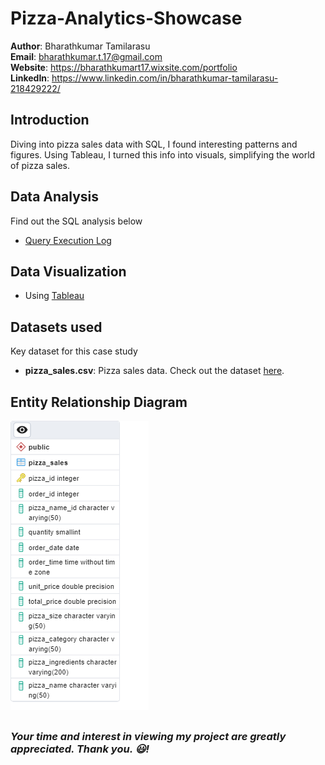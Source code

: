 # Pizza-Analytics-Showcase

**Author**: Bharathkumar Tamilarasu <br />
**Email**: bharathkumar.t.17@gmail.com <br />
**Website**: https://bharathkumart17.wixsite.com/portfolio <br />
**LinkedIn**: https://www.linkedin.com/in/bharathkumar-tamilarasu-218429222/  <br />

## Introduction

Diving into pizza sales data with SQL, I found interesting patterns and figures. Using Tableau, I turned this info into visuals, simplifying the world of pizza sales.

## Data Analysis

Find out the SQL analysis below
* [Query Execution Log](https://github.com/Bharathkumar-Tamilarasu/Pizza-Analytics-Showcase/blob/main/Query%20Execution%20Log.md)
  
## Data Visualization

* Using [Tableau](https://public.tableau.com/app/profile/bharathkumar.tamilarasu/viz/PizzaSales_16959016177880/Home)

## Datasets used
Key dataset for this case study
- <strong>pizza_sales.csv</strong>: Pizza sales data. Check out the dataset [here](https://github.com/Bharathkumar-Tamilarasu/Pizza-Analytics-Showcase/blob/main/pizza_sales.csv).


## Entity Relationship Diagram
![alt text](https://github.com/Bharathkumar-Tamilarasu/Pizza-Analytics-Showcase/blob/main/Pizza%20Sales%20ERD.png)
##
### *Your time and interest in viewing my project are greatly appreciated. Thank you. 😃!*

